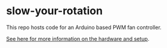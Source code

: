 # slow-your-rotation
This repo hosts code for an Arduino based PWM fan controller.

[See here for more information on the hardware and setup](http://blog.epijunkie.com/2016/03/pwm-fan-controller-with-arduino/). 
